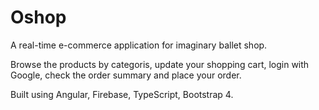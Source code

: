 # Oshop

A real-time e-commerce application for imaginary ballet shop.

Browse the products by categoris, update your shopping cart, login with Google, check the order summary and place your order.

Built using Angular, Firebase, TypeScript, Bootstrap 4.

